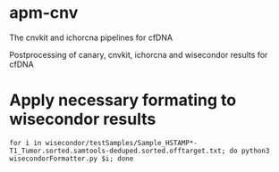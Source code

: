 # apm-cnv
The cnvkit and ichorcna pipelines for cfDNA

Postprocessing of canary, cnvkit, ichorcna and wisecondor results for cfDNA

# Apply necessary formating to wisecondor results
`for i in wisecondor/testSamples/Sample_HSTAMP*-T1_Tumor.sorted.samtools-deduped.sorted.offtarget.txt; do python3 wisecondorFormatter.py $i; done`
